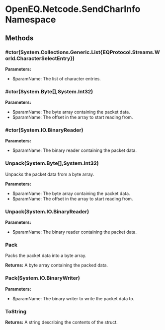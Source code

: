﻿# OpenEQ.Netcode.SendCharInfo Namespace

## Methods

### #ctor(System.Collections.Generic.List{EQProtocol.Streams.World.CharacterSelectEntry})



**Parameters:**

- $paramName: The list of character entries.

### #ctor(System.Byte[],System.Int32)



**Parameters:**

- $paramName: The byte array containing the packet data.
- $paramName: The offset in the array to start reading from.

### #ctor(System.IO.BinaryReader)



**Parameters:**

- $paramName: The binary reader containing the packet data.

### Unpack(System.Byte[],System.Int32)

Unpacks the packet data from a byte array.

**Parameters:**

- $paramName: The byte array containing the packet data.
- $paramName: The offset in the array to start reading from.

### Unpack(System.IO.BinaryReader)



**Parameters:**

- $paramName: The binary reader containing the packet data.

### Pack

Packs the packet data into a byte array.

**Returns:** A byte array containing the packed data.

### Pack(System.IO.BinaryWriter)



**Parameters:**

- $paramName: The binary writer to write the packet data to.

### ToString



**Returns:** A string describing the contents of the struct.


